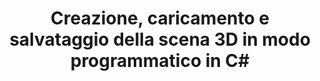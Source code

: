 ﻿---
title: Creazione, caricamento e salvataggio della scena 3D in modo programmatico in C#
linktitle: Creazione, caricamento e salvataggio della scena 3D
type: docs
weight: 20
url: /it/net/creating-loading-and-saving-3d-scene/
description: Creazione, caricamento e salvataggio della scena 3D in modo programmatico in C#. Leggere, importare e salvare 3D Scene negli PDF e HTML negli C#.
---
